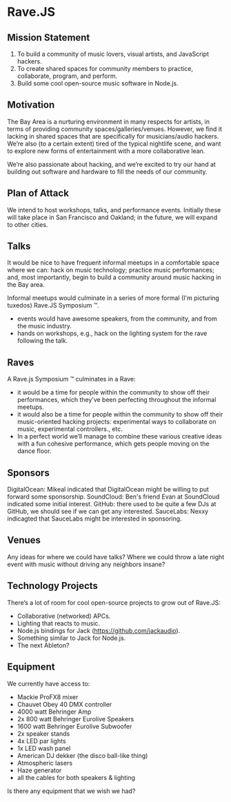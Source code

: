 # Rave.JS

## Mission Statement

1. To build a community of music lovers, visual artists, and JavaScript hackers.
2. To create shared spaces for community members to practice, collaborate, program, and perform.
3. Build some cool open-source music software in Node.js.

## Motivation

The Bay Area is a nurturing environment in many respects for artists, in terms of providing community spaces/galleries/venues. However, we find it lacking in shared spaces that are specifically for musicians/audio hackers. We’re also (to a certain extent) tired of the typical nightlife scene, and want to explore new forms of entertainment with a more collaborative lean.

We’re also passionate about hacking, and we’re excited to try our hand at building out software and hardware to fill the needs of our community.

## Plan of Attack

We intend to host workshops, talks, and performance events. Initially these will take place in San Francisco and Oakland; in the future, we will expand to other cities.

## Talks

It would be nice to have frequent informal meetups in a comfortable space where we can: hack on music technology; practice music performances; and, most importantly, begin to build a community around music hacking in the Bay area.

Informal meetups would culminate in a series of more formal (I'm picturing tuxedos) Rave.JS Symposium :tm:.
 * events would have awesome speakers, from the community, and from the music industry.
 * hands on workshops, e.g., hack on the lighting system for the rave following the talk.

## Raves

A Rave.js Symposium :tm: culminates in a Rave:
 * it would be a time for people within the community to show off their performances, which they’ve been perfecting throughout the informal meetups.
 * it would also be a time for people within the community to show off their music-oriented hacking projects: experimental ways to collaborate on music, experimental controllers., etc.
 * In a perfect world we’ll manage to combine these various creative ideas with a fun cohesive performance, which gets people moving on the dance floor.


## Sponsors

DigitalOcean: Mikeal indicated that DigitalOcean might be willing to put forward some sponsorship.
SoundCloud: Ben's friend Evan at SoundCloud indicated some initial interest.
GitHub: there used to be quite a few DJs at GitHub, we should see if we can get any interested.
SauceLabs: Nexxy indicagted that SauceLabs might be interested in sponsoring.

## Venues

Any ideas for where we could have talks? Where we could throw a late night event with music without driving any neighbors insane?

## Technology Projects

There’s a lot of room for cool open-source projects to grow out of Rave.JS:

* Collaborative (networked) APCs.
* Lighting that reacts to music.
* Node.js bindings for Jack (https://github.com/jackaudio).
* Something similar to Jack for Node.js.
* The next Ableton?

## Equipment

We currently have access to:

* Mackie ProFX8 mixer
* Chauvet Obey 40 DMX controller
* 4000 watt Behringer Amp
* 2x 800 watt Behringer Eurolive Speakers
* 1600 watt Behringer Eurolive Subwoofer
* 2x speaker stands
* 4x LED par lights
* 1x LED wash panel
* American DJ dekker (the disco ball-like thing)
* Atmospheric lasers
* Haze generator
* all the cables for both speakers & lighting

Is there any equipment that we wish we had?
